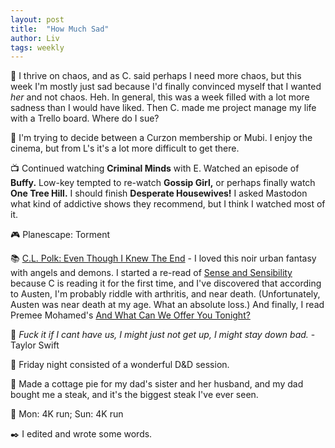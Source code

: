 ```yaml
---
layout: post
title:  "How Much Sad"
author: Liv
tags: weekly
---
```

💭 I thrive on chaos, and as C. said perhaps I need more chaos, but this week I'm mostly just sad because I'd finally convinced myself that I wanted *her* and not chaos. Heh.
In general, this was a week filled with a lot more sadness than I would have liked. Then C. made me project manage my life with a Trello board. Where do I sue?

🎥 I'm trying to decide between a Curzon membership or Mubi. I enjoy the cinema, but from L's it's a lot more difficult to get there.

📺 Continued watching **Criminal Minds** with E. Watched an episode of **Buffy.** Low-key tempted to re-watch **Gossip Girl,** or perhaps finally watch **One Tree Hill.** I should finish **Desperate Housewives!** I asked Mastodon what kind of addictive shows they recommend, but I think I watched most of it.

🎮 Planescape: Torment

📚 [C.L. Polk: Even Though I Knew The End](https://www.goodreads.com/en/book/show/59807975) - I loved this noir urban fantasy with angels and demons. I started a re-read of [Sense and Sensibility](https://www.gutenberg.org/cache/epub/161/pg161-images.html) because C is reading it for the first time, and I've discovered that according to Austen, I'm probably riddle with arthritis, and near death. (Unfortunately, Austen was near death at my age. What an absolute loss.) And finally, I read Premee Mohamed's [And What Can We Offer You Tonight?](https://www.goodreads.com/book/show/58130437-and-what-can-we-offer-you-tonight)

🎵 *Fuck it if I cant have us, I might just not get up, I might stay down bad.* - Taylor Swift

💜 Friday night consisted of a wonderful D&D session.

🍴 Made a cottage pie for my dad's sister and her husband, and my dad bought me a steak, and it's the biggest steak I've ever seen.

🏃 Mon: 4K run; Sun: 4K run

✒️ I edited and wrote some words.